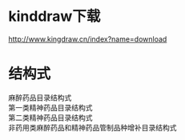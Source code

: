 # kinddraw下载
http://www.kingdraw.cn/index?name=download

# 结构式
麻醉药品目录结构式  
第一类精神药品目录结构式  
第二类精神药品目录结构式  
非药用类麻醉药品和精神药品管制品种增补目录结构式  
